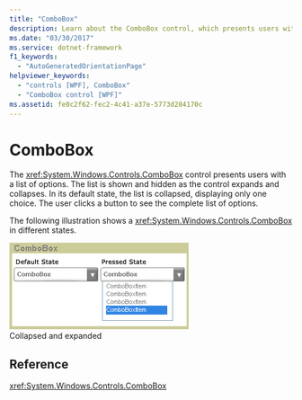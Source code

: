 ```yaml
---
title: "ComboBox"
description: Learn about the ComboBox control, which presents users with a list of options. The list is shown and hidden as the control expands and collapses.
ms.date: "03/30/2017"
ms.service: dotnet-framework
f1_keywords: 
  - "AutoGeneratedOrientationPage"
helpviewer_keywords: 
  - "controls [WPF], ComboBox"
  - "ComboBox control [WPF]"
ms.assetid: fe0c2f62-fec2-4c41-a37e-5773d284170c
---
```

# ComboBox

The <xref:System.Windows.Controls.ComboBox> control presents users with a list of options. The list is shown and hidden as the control expands and collapses. In its default state, the list is collapsed, displaying only one choice. The user clicks a button to see the complete list of options.  
  
The following illustration shows a <xref:System.Windows.Controls.ComboBox> in different states.  
  
![Combo boxes in default and pressed states](./media/ss-ctl-combobox.gif "SS_CTL_combobox")  
Collapsed and expanded  
  
## Reference  

<xref:System.Windows.Controls.ComboBox>
